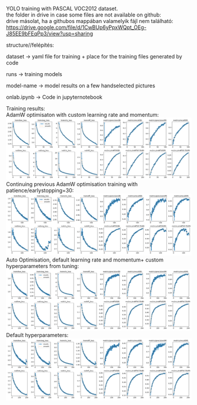 YOLO training with PASCAL VOC2012 dataset.  
the folder in drive in case some files are not available on github:  
drive másolat, ha a githubos mappában valamelyik fájl nem található:  
https://drive.google.com/file/d/1CwBUp6yPpxWQpt_OEg-J85EE9bFEqPp3/view?usp=sharing  

structure//felépítés:  

dataset -> yaml file for training + place for the training files generated by code  

runs -> training models  

model-name -> model results on a few handselected pictures  

onlab.ipynb -> Code in jupyternotebook  

Training results:  
AdamW optimisaton with custom learning rate  and momentum:  
![trainAdamWopt](runs/segment/trainAdamWopt/results.png)  
Continuing previous AdamW optimisation training with patience/earlystopping=30:  
![trainAdamWopt+earlyStopping](runs/segment/trainAdeamWopt+patience30/results.png)  
Auto Optimisation, default learning rate and momentum+ custom hyperparameters from tuning:  
![trainautoopt](runs/segment/trainautoopt/results.png)  
Default hyperparameters:
![traindefhyppar](runs/segment/traindefhyppar/results.png)
